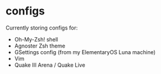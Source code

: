 configs
=======
Currently storing configs for:

* Oh-My-Zsh! shell
* Agnoster Zsh theme
* GSettings config (from my ElementaryOS Luna machine)
* Vim
* Quake III Arena / Quake Live
